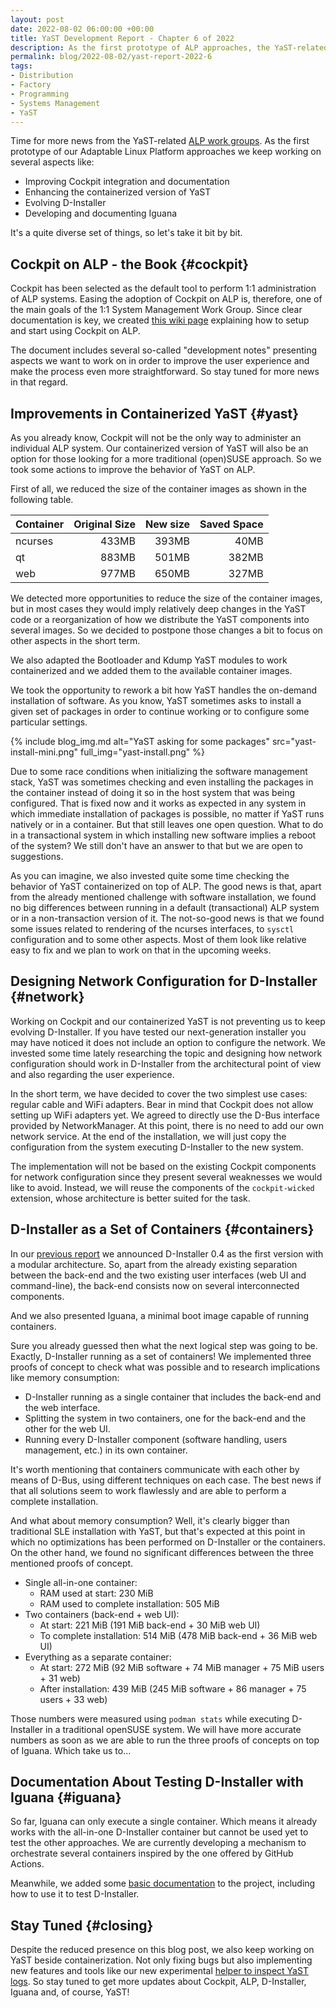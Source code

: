 ```yaml
---
layout: post
date: 2022-08-02 06:00:00 +00:00
title: YaST Development Report - Chapter 6 of 2022
description: As the first prototype of ALP approaches, the YaST-related work groups keep working on several aspects
permalink: blog/2022-08-02/yast-report-2022-6
tags:
- Distribution
- Factory
- Programming
- Systems Management
- YaST
---
```


Time for more news from the YaST-related [ALP work
groups](https://en.opensuse.org/openSUSE:ALP/Workgroups). As the first prototype of our Adaptable Linux
Platform approaches we keep working on several aspects like:

- Improving Cockpit integration and documentation
- Enhancing the containerized version of YaST
- Evolving D-Installer
- Developing and documenting Iguana

It's a quite diverse set of things, so let's take it bit by bit.

## Cockpit on ALP - the Book {#cockpit}

Cockpit has been selected as the default tool to perform 1:1 administration of ALP systems. Easing
the adoption of Cockpit on ALP is, therefore, one of the main goals of the 1:1 System Management
Work Group. Since clear documentation is key, we created [this wiki
page](https://en.opensuse.org/openSUSE:ALP/Workgroups/SysMngmnt/Cockpit#Cockpit_at_ALP) explaining
how to setup and start using Cockpit on ALP.

The document includes several so-called "development notes" presenting aspects we want to work on
in order to improve the user experience and make the process even more straightforward. So stay
tuned for more news in that regard.

## Improvements in Containerized YaST {#yast}

As you already know, Cockpit will not be the only way to administer an individual ALP system. Our
containerized version of YaST will also be an option for those looking for a more traditional
(open)SUSE approach. So we took some actions to improve the behavior of YaST on ALP.

First of all, we reduced the size of the container images as shown in the following table.

| Container | Original Size | New size | Saved Space |
|-----------|--------------:|---------:|------------:|
| ncurses   | 433MB         | 393MB    | 40MB        |
| qt        | 883MB         | 501MB    | 382MB       |
| web       | 977MB         | 650MB    | 327MB       |

We detected more opportunities to reduce the size of the container images, but in most cases they
would imply relatively deep changes in the YaST code or a reorganization of how we distribute the
YaST components into several images. So we decided to postpone those changes a bit to focus on other
aspects in the short term.

We also adapted the Bootloader and Kdump YaST modules to work containerized and we added them to the
available container images.

We took the opportunity to rework a bit how YaST handles the on-demand installation of software.
As you know, YaST sometimes asks to install a given set of packages in order to continue working or
to configure some particular settings.

{% include blog_img.md alt="YaST asking for some packages"
src="yast-install-mini.png" full_img="yast-install.png" %}

Due to some race conditions when initializing the software management stack, YaST was sometimes
checking and even installing the packages in the container instead of doing it so in the host system
that was being configured. That is fixed now and it works as expected in any system in which
immediate installation of packages is possible, no matter if YaST runs natively or in a container.
But that still leaves one open question. What to do in a transactional system in which installing
new software implies a reboot of the system? We still don't have an answer to that but we are open
to suggestions.

As you can imagine, we also invested quite some time checking the behavior of YaST containerized on
top of ALP. The good news is that, apart from the already mentioned challenge with software
installation, we found no big differences between running in a default (transactional) ALP system or
in a non-transaction version of it. The not-so-good news is that we found some issues related to
rendering of the ncurses interfaces, to `sysctl` configuration and to some other aspects. Most of
them look like relative easy to fix and we plan to work on that in the upcoming weeks.

## Designing Network Configuration for D-Installer {#network}

Working on Cockpit and our containerized YaST is not preventing us to keep evolving D-Installer.
If you have tested our next-generation installer you may have noticed it does not include an option
to configure the network. We invested some time lately researching the topic and designing how
network configuration should work in D-Installer from the architectural point of view and also
regarding the user experience.

In the short term, we have decided to cover the two simplest use cases: regular cable and WiFi
adapters. Bear in mind that Cockpit does not allow setting up WiFi adapters yet. We agreed to
directly use the D-Bus interface provided by NetworkManager. At this point, there is no need to add
our own network service. At the end of the installation, we will just copy the configuration from
the system executing D-Installer to the new system.

The implementation will not be based on the existing Cockpit components for network configuration
since they present several weaknesses we would like to avoid. Instead, we will reuse the
components of the `cockpit-wicked` extension, whose architecture is better suited for the task.

## D-Installer as a Set of Containers {#containers}

In our [previous report]({{site.baseurl}}/blog/2022-07-19/yast-report-2022-5) we announced
D-Installer 0.4 as the first version with a modular architecture. So, apart from the already
existing separation between the back-end and the two existing user interfaces (web UI and
command-line), the back-end consists now on several interconnected components.

And we also presented Iguana, a minimal boot image capable of running containers.

Sure you already guessed then what the next logical step was going to be. Exactly, D-Installer
running as a set of containers! We implemented three proofs of concept to check what was possible
and to research implications like memory consumption:

- D-Installer running as a single container that includes the back-end and the web interface.
- Splitting the system in two containers, one for the back-end and the other for the web UI.
- Running every D-Installer component (software handling, users management, etc.) in its own
  container.

It's worth mentioning that containers communicate with each other by means of D-Bus, using different
techniques on each case. The best news if that all solutions seem to work flawlessly and are able to
perform a complete installation.

And what about memory consumption? Well, it's clearly bigger than traditional SLE installation
with YaST, but that's expected at this point in which no optimizations has been performed on
D-Installer or the containers. On the other hand, we found no significant differences between the
three mentioned proofs of concept.

- Single all-in-one container:
  - RAM used at start: 230 MiB
  - RAM used to complete installation: 505 MiB
- Two containers (back-end + web UI):
  - At start: 221 MiB (191 MiB back-end + 30 MiB web UI)
  - To complete installation: 514 MiB (478 MiB back-end + 36 MiB web UI)
- Everything as a separate container:
  - At start: 272 MiB (92 MiB software + 74 MiB manager + 75 MiB users + 31 web)
  - After installation: 439 MiB (245 MiB software + 86 manager + 75 users + 33 web)

Those numbers were measured using `podman stats` while executing D-Installer in a traditional
openSUSE system. We will have more accurate numbers as soon as we are able to run the three proofs
of concepts on top of Iguana. Which take us to...

## Documentation About Testing D-Installer with Iguana {#iguana}

So far, Iguana can only execute a single container. Which means it already works with the all-in-one
D-Installer container but cannot be used yet to test the other approaches. We are currently
developing a mechanism to orchestrate several containers inspired by the one offered by GitHub
Actions.

Meanwhile, we added some [basic
documentation](https://github.com/aaannz/dracut-iguana/blob/main/README.md) to the project,
including how to use it to test D-Installer.

## Stay Tuned {#closing}

Despite the reduced presence on this blog post, we also keep working on YaST beside
containerization. Not only fixing bugs but also implementing new features and tools like our new
experimental [helper to inspect YaST logs](https://lslezak.github.io/ylogviewer/). So stay tuned to
get more updates about Cockpit, ALP, D-Installer, Iguana and, of course, YaST!
